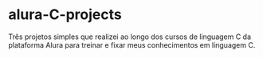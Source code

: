 # alura-C-projects
Três projetos simples que realizei ao longo dos cursos de linguagem C da plataforma Alura para treinar e fixar meus conhecimentos em linguagem C.
